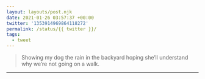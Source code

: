 ```yaml
---
layout: layouts/post.njk
date: 2021-01-26 03:57:37 +00:00
twitter: '1353914969864118272'
permalink: /status/{{ twitter }}/
tags: 
  - tweet
---
```


> Showing my dog the rain in the backyard hoping she’ll understand why we’re not going on a walk.

---
